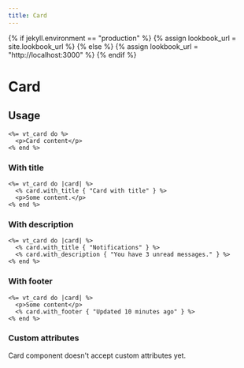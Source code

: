 ```yaml
---
title: Card
---
```


{% if jekyll.environment == "production" %}
  {% assign lookbook_url = site.lookbook_url %}
{% else %}
  {% assign lookbook_url = "http://localhost:3000" %}
{% endif %}

# Card

<lookbook-embed
  app="{{ lookbook_url }}"
  preview="CardPreview"
  scenario="standard"
  panels="source, output">
</lookbook-embed>

## Usage

```erb
<%= vt_card do %>
  <p>Card content</p>
<% end %>
```

### With title


```erb
<%= vt_card do |card| %>
  <% card.with_title { "Card with title" } %>
  <p>Some content.</p>
<% end %>
```

<lookbook-embed
  app="{{ lookbook_url }}"
  preview="CardPreview"
  scenario="with_title"
  panels="output">
</lookbook-embed>

### With description

```erb
<%= vt_card do |card| %>
  <% card.with_title { "Notifications" } %>
  <% card.with_description { "You have 3 unread messages." } %>
<% end %>
```

<lookbook-embed
  app="{{ lookbook_url }}"
  preview="CardPreview"
  scenario="with_description"
  panels="output">
</lookbook-embed>

### With footer

```erb
<%= vt_card do |card| %>
  <p>Some content</p>
  <% card.with_footer { "Updated 10 minutes ago" } %>
<% end %>
```

<lookbook-embed
  app="{{ lookbook_url }}"
  preview="CardPreview"
  scenario="with_footer"
  panels="output">
</lookbook-embed>


### Custom attributes

Card component doesn't accept custom attributes yet.

<!-- #### Class -->

<!-- You can add custom classes to the card component by passing the `class` option.

```erb
<%= vt_card(class: "bg-red-100 border-red-200 text-red-800") { "Something went wrong" } %>
```

<lookbook-embed
  app="{{ lookbook_url }}"
  preview="CardPreview"
  scenario="with_custom_classes"
  panels="output">
</lookbook-embed>

#### Data attributes

You can add custom data attributes to the title component by passing the `data` option.

```erb
<%= vt_title(data: { controller: "dashboard" }) { "Dashboard" } %>
```

<lookbook-embed
  app="{{ lookbook_url }}"
  preview="TitlePreview"
  scenario="with_data_attributes"
  panels="output">
</lookbook-embed>

#### Id

You can add an id to the title component by passing the `id` option.

```erb
<%= vt_title(id: "dashboard-title") { "Dashboard" } %>
```

<lookbook-embed
  app="{{ lookbook_url }}"
  preview="TitlePreview"
  scenario="with_id"
  panels="output">
</lookbook-embed>

## Playground

<lookbook-embed
  app="{{ lookbook_url }}"
  preview="TitlePreview"
  scenario="playground"
  param-title="Dashboard"
  panels="params, output">
</lookbook-embed> -->
